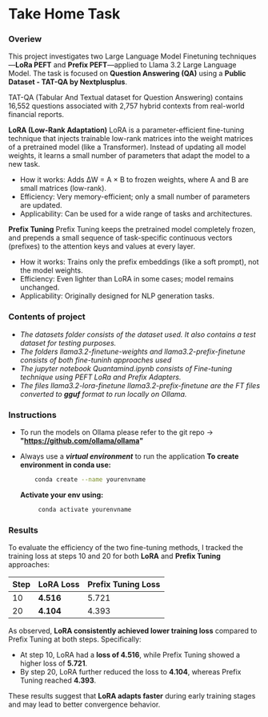 # Take Home Task
### Overiew

This project investigates two Large Language Model Finetuning techniques—**LoRa PEFT** and **Prefix PEFT**—applied to Llama 3.2 Large Language Model. The task is focused on **Question Answering (QA)** using a **Public Dataset - TAT-QA by Nextplusplus**.

TAT-QA (Tabular And Textual dataset for Question Answering) contains 16,552 questions associated with 2,757 hybrid contexts from real-world financial reports.

**LoRA (Low-Rank Adaptation)**
LoRA is a parameter-efficient fine-tuning technique that injects trainable low-rank matrices into the weight matrices of a pretrained model (like a Transformer). Instead of updating all model weights, it learns a small number of parameters that adapt the model to a new task.

- How it works: Adds ΔW = A × B to frozen weights, where A and B are small matrices (low-rank).
- Efficiency: Very memory-efficient; only a small number of parameters are updated.
- Applicability: Can be used for a wide range of tasks and architectures.

**Prefix Tuning**
Prefix Tuning keeps the pretrained model completely frozen, and prepends a small sequence of task-specific continuous vectors (prefixes) to the attention keys and values at every layer.

- How it works: Trains only the prefix embeddings (like a soft prompt), not the model weights.
- Efficiency: Even lighter than LoRA in some cases; model remains unchanged.
- Applicability: Originally designed for NLP generation tasks.

### Contents of project
- *The datasets folder consists of the dataset used. It also contains a test dataset for testing purposes.*
- *The folders llama3.2-finetune-weights and llama3.2-prefix-finetune consists of both fine-tuninh approaches used*
- *The jupyter notebook Quantamind.ipynb consists of Fine-tuning technique using PEFT LoRa and Prefix Adapters.*
- *The files llama3.2-lora-finetune   llama3.2-prefix-finetune are the FT files converted to **gguf** format to run locally on Ollama.*


### Instructions
- To run the models on Ollama please refer to the git repo -> **"https://github.com/ollama/ollama"**
- Always use a ***virtual environment*** to run the application
    **To create environment in conda use:**
    ```bash
        conda create --name yourenvname
    ```

    **Activate your env using:**
    ```bash
         conda activate yourenvname
    ```
        

### Results

To evaluate the efficiency of the two fine-tuning methods, I tracked the training loss at steps 10 and 20 for both **LoRA** and **Prefix Tuning** approaches:

| Step | LoRA Loss | Prefix Tuning Loss |
|------|-----------|--------------------|
| 10   | **4.516** | 5.721              |
| 20   | **4.104** | 4.393              |

As observed, **LoRA consistently achieved lower training loss** compared to Prefix Tuning at both steps. Specifically:

- At step 10, LoRA had a **loss of 4.516**, while Prefix Tuning showed a higher loss of **5.721**.
- By step 20, LoRA further reduced the loss to **4.104**, whereas Prefix Tuning reached **4.393**.

These results suggest that **LoRA adapts faster** during early training stages and may lead to better convergence behavior.